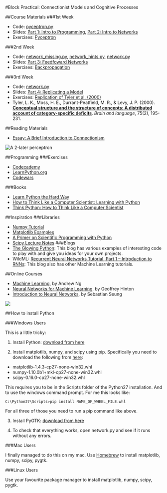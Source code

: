 #Block Practical: Connectionist Models and Cognitive Processes


##Course Materials
###1st Week
- Code: [pyceptron.py](https://github.com/oliviaguest/connectionism/raw/master/week1/pyceptron.py)
- Slides: [Part 1: Intro to Programming](https://github.com/oliviaguest/connectionism/raw/master/week1/slides/part_1_slides.pdf), [Part 2: Intro to Networks](https://github.com/oliviaguest/connectionism/raw/master/week1/slides/part_2_slides.pdf)
- Exercises: [Pyceptron](https://github.com/oliviaguest/connectionism/raw/master/week1/exercises/exercises.pdf)


###2nd Week
- Code: [network_missing.py](https://github.com/oliviaguest/connectionism/raw/master/week2/network_missing.py), [network_hints.py](https://github.com/oliviaguest/connectionism/raw/master/week2/network_hints.py), [network.py](https://github.com/oliviaguest/connectionism/raw/master/week2/network.py)
- Slides: [Part 3: Feedfoward Networks](https://github.com/oliviaguest/connectionism/raw/master/week2/slides/part_3_slides.pdf)
- Exercises: [Backpropagation](https://github.com/oliviaguest/connectionism/raw/master/week2/exercises/exercises.pdf)

###3rd Week
- Code: [network.py](https://github.com/oliviaguest/connectionism/raw/master/week3/network_missing.py)
- Slides: [Part 4: Replicating a Model](https://github.com/oliviaguest/connectionism/raw/master/week3/slides/part_4_slides.pdf)
- Exercises: [Replication of Tyler et al. (2000)](https://github.com/oliviaguest/connectionism/raw/master/week3/exercises/exercises.pdf)
- Tyler, L. K., Moss, H. E., Durrant-Peatfield, M. R., & Levy, J. P. (2000). **[Conceptual structure and the structure of concepts: A distributed account of category-specific deficits](https://github.com/oliviaguest/connectionism/raw/master/week3/tyler_2000.pdf)**. *Brain and language*, 75(2), 195-231.


##Reading Materials
- [Essay: A Brief Introduction to Connectionism](http://kimplunkett.org.uk/secondtry/page31/page32/index.html)


![A 2-later perceptron](https://cdn.rawgit.com/oliviaguest/connectionism/master/week1/slides/fig/perceptron.svg "A 2-later perceptron")



##Programming
###Exercises
- [Codecademy](www.codecademy.com)
- [LearnPython.org](http://www.learnpython.org/)
- [Codewars](http://www.codewars.com/)

###Books
- [Learn Python the Hard Way](http://learnpythonthehardway.org/book/)
- [How to Think Like a Computer Scientist: Learning with Python](http://www.openbookproject.net/thinkcs/python/english2e/)
- [Think Python: How to Think Like a Computer Scientist](http://www.greenteapress.com/thinkpython/)

##Inspiration
###Libraries
- [Numpy Tutorial](http://www.python-course.eu/numpy.php)
- [Matplotlib Examples](http://matplotlib.org/1.4.0/examples/index.html)
- [A Primer on Scientific Programming with Python](https://hplgit.github.io/scipro-primer/slides/index.html)
- [Scipy Lecture Notes](http://www.scipy-lectures.org)
###Blogs
- [The Glowing Python](http://glowingpython.blogspot.co.uk/): This blog has various examples of interesting code to play with and give you ideas for your own projects.
- WildML: [Recurrent Neural Networks Tutorial, Part 1 – Introduction to RNNs](http://www.wildml.com/2015/09/recurrent-neural-networks-tutorial-part-1-introduction-to-rnns/): This blog also has other Machine Learning tutorials.

##Online Courses
- [Machine Learning](https://www.coursera.org/learn/machine-learning/), by Andrew Ng
- [Neural Networks for Machine Learning](https://www.coursera.org/course/neuralnets), by Geoffrey Hinton
- [Introduction to Neural Networks](http://ocw.mit.edu/courses/brain-and-cognitive-sciences/9-641j-introduction-to-neural-networks-spring-2005/index.htm), by Sebastian Seung

![](brain_snake_by_sixzero1985-d7aryqg.jpg)

##How to install Python

###Windows Users

This is a little tricky:

1. Install Python: [download from here](https://www.python.org/ftp/python/2.7.10/python-2.7.10.msi)

2. Install matplotlib, numpy, and scipy using pip. Specifically you need to download the following from [here](http://www.lfd.uci.edu/~gohlke/pythonlibs/):
 - matplotlib-1.4.3-cp27-none-win32.whl
 - numpy-1.10.0b1+mkl-cp27-none-win32.whl
 - scipy-0.16.0-cp27-none-win32.whl
 
 This requires you to be in the Scripts folder of the Python27 installation. And to use the windows command prompt. For me this looks like:
```
C:\Python27\Scripts>pip install NAME_OF_WHEEL_FILE.whl
```
For all three of those you need to run a pip command like above.  

3. Install PyGTK: [download from here](http://ftp.gnome.org/pub/GNOME/binaries/win32/pygtk/2.24/pygtk-all-in-one-2.24.2.win32-py2.7.msi)

4. To check that everything works, open network.py and see if it runs without any errors.

###Mac Users

I finally managed to do this on my mac. Use [Homebrew](http://brew.sh/) to install matplotlib, numpy, scipy, pygtk.

###Linux Users

Use your favourite package manager to install matplotlib, numpy, scipy, pygtk.
